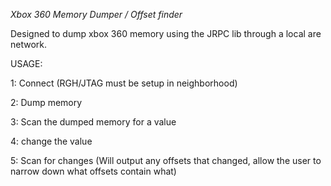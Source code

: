 *Xbox 360 Memory Dumper / Offset finder*


Designed to dump xbox 360 memory using the JRPC lib through a local are network.

USAGE:

1: Connect (RGH/JTAG must be setup in neighborhood)

2: Dump memory

3: Scan the dumped memory for a value

4: change the value

5: Scan for changes (Will output any offsets that changed, allow the user to narrow down what offsets contain what)








